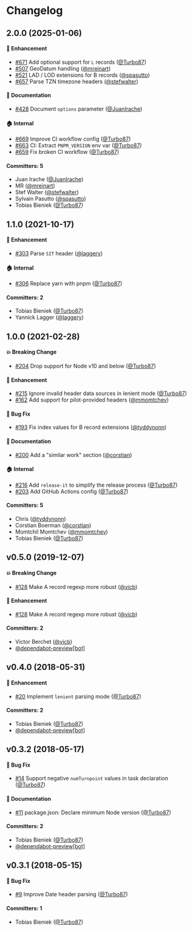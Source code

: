 # Changelog



## 2.0.0 (2025-01-06)

#### :rocket: Enhancement
* [#671](https://github.com/Turbo87/igc-parser/pull/671) Add optional support for `L` records ([@Turbo87](https://github.com/Turbo87))
* [#507](https://github.com/Turbo87/igc-parser/pull/507) GeoDatum handling ([@mreinart](https://github.com/mreinart))
* [#521](https://github.com/Turbo87/igc-parser/pull/521) LAD / LOD extensions for B records ([@spasutto](https://github.com/spasutto))
* [#657](https://github.com/Turbo87/igc-parser/pull/657) Parse TZN timezone headers ([@stefwalter](https://github.com/stefwalter))

#### :memo: Documentation
* [#428](https://github.com/Turbo87/igc-parser/pull/428) Document `options` parameter ([@JuanIrache](https://github.com/JuanIrache))

#### :house: Internal
* [#669](https://github.com/Turbo87/igc-parser/pull/669) Improve CI workflow config ([@Turbo87](https://github.com/Turbo87))
* [#663](https://github.com/Turbo87/igc-parser/pull/663) CI: Extract `PNPM_VERSION` env var ([@Turbo87](https://github.com/Turbo87))
* [#659](https://github.com/Turbo87/igc-parser/pull/659) Fix broken CI workflow ([@Turbo87](https://github.com/Turbo87))

#### Committers: 5
- Juan Irache ([@JuanIrache](https://github.com/JuanIrache))
- MR ([@mreinart](https://github.com/mreinart))
- Stef Walter ([@stefwalter](https://github.com/stefwalter))
- Sylvain Pasutto ([@spasutto](https://github.com/spasutto))
- Tobias Bieniek ([@Turbo87](https://github.com/Turbo87))

## 1.1.0 (2021-10-17)

#### :rocket: Enhancement
* [#303](https://github.com/Turbo87/igc-parser/pull/303) Parse `SIT` header ([@laggery](https://github.com/laggery))

#### :house: Internal
* [#306](https://github.com/Turbo87/igc-parser/pull/306) Replace yarn with pnpm ([@Turbo87](https://github.com/Turbo87))

#### Committers: 2
- Tobias Bieniek ([@Turbo87](https://github.com/Turbo87))
- Yannick Lagger ([@laggery](https://github.com/laggery))

## 1.0.0 (2021-02-28)

#### :boom: Breaking Change
* [#204](https://github.com/Turbo87/igc-parser/pull/204) Drop support for Node v10 and below ([@Turbo87](https://github.com/Turbo87))

#### :rocket: Enhancement
* [#215](https://github.com/Turbo87/igc-parser/pull/215) Ignore invalid header data sources in lenient mode ([@Turbo87](https://github.com/Turbo87))
* [#162](https://github.com/Turbo87/igc-parser/pull/162) Add support for pilot-provided headers ([@mmomtchev](https://github.com/mmomtchev))

#### :bug: Bug Fix
* [#193](https://github.com/Turbo87/igc-parser/pull/193) Fix index values for B record extensions ([@tyddynonn](https://github.com/tyddynonn))

#### :memo: Documentation
* [#200](https://github.com/Turbo87/igc-parser/pull/200) Add a "similar work" section ([@corstian](https://github.com/corstian))

#### :house: Internal
* [#216](https://github.com/Turbo87/igc-parser/pull/216) Add `release-it` to simplify the release process ([@Turbo87](https://github.com/Turbo87))
* [#203](https://github.com/Turbo87/igc-parser/pull/203) Add GitHub Actions config ([@Turbo87](https://github.com/Turbo87))

#### Committers: 5
- Chris ([@tyddynonn](https://github.com/tyddynonn))
- Corstian Boerman ([@corstian](https://github.com/corstian))
- Momtchil Momtchev ([@mmomtchev](https://github.com/mmomtchev))
- Tobias Bieniek ([@Turbo87](https://github.com/Turbo87))

## v0.5.0 (2019-12-07)

#### :boom: Breaking Change
* [#128](https://github.com/Turbo87/igc-parser/pull/128) Make A record regexp more robust ([@vicb](https://github.com/vicb))

#### :rocket: Enhancement
* [#128](https://github.com/Turbo87/igc-parser/pull/128) Make A record regexp more robust ([@vicb](https://github.com/vicb))

#### Committers: 2
- Victor Berchet ([@vicb](https://github.com/vicb))
- [@dependabot-preview[bot]](https://github.com/apps/dependabot-preview)


## v0.4.0 (2018-05-31)

#### :rocket: Enhancement
* [#20](https://github.com/Turbo87/igc-parser/pull/20) Implement `lenient` parsing mode ([@Turbo87](https://github.com/Turbo87))

#### Committers: 2
- Tobias Bieniek ([@Turbo87](https://github.com/Turbo87))
- [@dependabot-preview[bot]](https://github.com/apps/dependabot-preview)


## v0.3.2 (2018-05-17)

#### :bug: Bug Fix
* [#14](https://github.com/Turbo87/igc-parser/pull/14) Support negative `numTurnpoint` values in task declaration ([@Turbo87](https://github.com/Turbo87))

#### :memo: Documentation
* [#11](https://github.com/Turbo87/igc-parser/pull/11) package.json: Declare minimum Node version ([@Turbo87](https://github.com/Turbo87))

#### Committers: 2
- Tobias Bieniek ([@Turbo87](https://github.com/Turbo87))
- [@dependabot-preview[bot]](https://github.com/apps/dependabot-preview)


## v0.3.1 (2018-05-15)

#### :bug: Bug Fix
* [#9](https://github.com/Turbo87/igc-parser/pull/9) Improve Date header parsing ([@Turbo87](https://github.com/Turbo87))

#### Committers: 1
- Tobias Bieniek ([@Turbo87](https://github.com/Turbo87))
